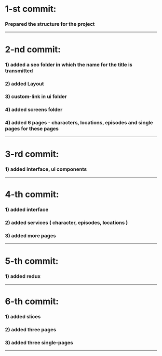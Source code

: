 # 1-st commit:

### Prepared the structure for the project

---

# 2-nd commit:

### 1) added a seo folder in which the name for the title is transmitted

### 2) added Layout

### 3) custom-link in ui folder

### 4) added screens folder

### 4) added 6 pages - characters, locations, episodes and single pages for these pages

---

# 3-rd commit:

### 1) added interface, ui components

---

# 4-th commit:

### 1) added interface

### 2) added services ( character, episodes, locations )

### 3) added more pages

---

# 5-th commit:

### 1) added redux

---

# 6-th commit:

### 1) added slices

### 2) added three pages

### 3) added three single-pages

---
